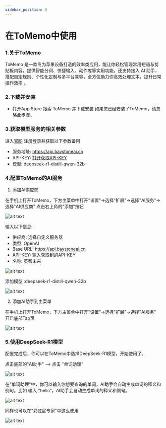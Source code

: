 ```yaml
---
sidebar_position: 8
---
```


# 在ToMemo中使用 

### 1.关于ToMemo

ToMemo 是一款专为苹果设备打造的效率类应用，能让你轻松管理常用短语与剪贴板内容，提供智能分词、快捷输入、动作库等实用功能，还支持接入 AI 助手，搭配自定规则、个性化定制与多平台兼容，全方位助力你高效处理文本，提升日常操作效率 。

### 2.下载并安装

- 打开App Store 搜索 ToMemo 并下载安装  如果您已经安装了ToMemo，请忽略此步骤。


### 3.获取模型服务的相关参数

  进入[官网](https://api.baystoneai.com) 注册登录并获取以下参数备用

- 服务地址: https://api.baystoneai.cn
- API-KEY: [打开获取API-KEY](https://api.baystoneai.com/manager/apiKey)
- 模型: deepseek-r1-distill-qwen-32b


### 4.配置ToMemo的AI服务

1) 添加AI供应商

在手机上打开ToMemo，下方主菜单中打开"设置"->选择"扩展"->选择"AI服务"->选择"AI供应商" 点击右上角的"添加"按钮

![alt text](img/tome-0.png )

输入以下信息:

- 供应商: 选择自定义服务器
- 类型: OpenAI
- Base URL: https://api.baystoneai.cn
- API-KEY: 输入获取到的API-KEY
- 名称: 英智未来


![alt text](img/tome-1.png )

添加模型 :deepseek-r1-distill-qwen-32b

![alt text](img/tome-2.png )

2) 添加AI助手到主菜单

在手机上打开ToMemo，下方主菜单中打开"设置"->选择"扩展"->选择"AI服务" 开启底部Tab页

![alt text](img/tome-4.png )

### 5.使用DeepSeek-R1模型

配置完成后，你可以在ToMemo中选择DeepSeek-R1模型，开始使用了。

点击底部的"AI助手" --> 点击 "单词助理"

![alt text](img/tome-5.png )


在"单词助理"中，你可以输入你想要查询的单词，AI助手会自动生成单词的释义和例句。比如 输入 "hello"，AI助手会自动生成单词的释义和例句。

![alt text](img/tome-6.png )


同样也可以在"彩虹屁专家"中这么使用

![alt text](img/tome-7.png )






